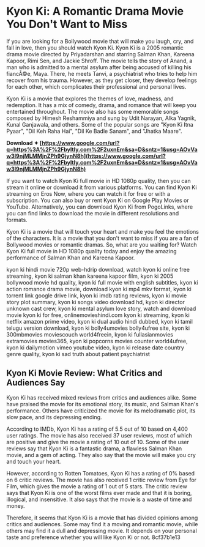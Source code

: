 # Kyon Ki: A Romantic Drama Movie You Don't Want to Miss
 
If you are looking for a Bollywood movie that will make you laugh, cry, and fall in love, then you should watch Kyon Ki. Kyon Ki is a 2005 romantic drama movie directed by Priyadarshan and starring Salman Khan, Kareena Kapoor, Rimi Sen, and Jackie Shroff. The movie tells the story of Anand, a man who is admitted to a mental asylum after being accused of killing his fiancÃ©e, Maya. There, he meets Tanvi, a psychiatrist who tries to help him recover from his trauma. However, as they get closer, they develop feelings for each other, which complicates their professional and personal lives.
 
Kyon Ki is a movie that explores the themes of love, madness, and redemption. It has a mix of comedy, drama, and romance that will keep you entertained throughout. The movie also has some memorable songs composed by Himesh Reshammiya and sung by Udit Narayan, Alka Yagnik, Kunal Ganjawala, and others. Some of the popular songs are "Kyon Ki Itna Pyaar", "Dil Keh Raha Hai", "Dil Ke Badle Sanam", and "Jhatka Maare".
 
**Download ✦ [https://www.google.com/url?q=https%3A%2F%2Fbyltly.com%2F2uxnEm&sa=D&sntz=1&usg=AOvVaw3I9njMLMMjnZPh9GjynN8h](https://www.google.com/url?q=https%3A%2F%2Fbyltly.com%2F2uxnEm&sa=D&sntz=1&usg=AOvVaw3I9njMLMMjnZPh9GjynN8h)**


 
If you want to watch Kyon Ki full movie in HD 1080p quality, then you can stream it online or download it from various platforms. You can find Kyon Ki streaming on Eros Now, where you can watch it for free or with a subscription. You can also buy or rent Kyon Ki on Google Play Movies or YouTube. Alternatively, you can download Kyon Ki from PogoLinks, where you can find links to download the movie in different resolutions and formats.
 
Kyon Ki is a movie that will touch your heart and make you feel the emotions of the characters. It is a movie that you don't want to miss if you are a fan of Bollywood movies or romantic dramas. So, what are you waiting for? Watch Kyon Ki full movie in HD 1080p quality today and enjoy the amazing performance of Salman Khan and Kareena Kapoor.
 
kyon ki hindi movie 720p web-hdrip download,  watch kyon ki online free streaming,  kyon ki salman khan kareena kapoor film,  kyon ki 2005 bollywood movie hd quality,  kyon ki full movie with english subtitles,  kyon ki action romance drama movie,  download kyon ki mp4 mkv format,  kyon ki torrent link google drive link,  kyon ki imdb rating reviews,  kyon ki movie story plot summary,  kyon ki songs video download hd,  kyon ki director unknown cast crew,  kyon ki mental asylum love story,  watch and download movie kyon ki for free,  onlinemovieshindi.com kyon ki streaming,  kyon ki netflix amazon prime video,  kyon ki dual audio hindi dubbed,  kyon ki tamil telugu version download,  kyon ki bolly4umovies bolly4ufree site,  kyon ki 300mbmovies moviescouch world4freein,  kyon ki fullasianmovies extramovies movies365,  kyon ki popcorns movies counter world4ufree,  kyon ki dailymotion vimeo youtube video,  kyon ki release date country genre quality,  kyon ki sad truth about patient psychiatrist
  
## Kyon Ki Movie Review: What Critics and Audiences Say
 
Kyon Ki has received mixed reviews from critics and audiences alike. Some have praised the movie for its emotional story, its music, and Salman Khan's performance. Others have criticized the movie for its melodramatic plot, its slow pace, and its depressing ending.
 
According to IMDb, Kyon Ki has a rating of 5.5 out of 10 based on 4,400 user ratings. The movie has also received 37 user reviews, most of which are positive and give the movie a rating of 10 out of 10. Some of the user reviews say that Kyon Ki is a fantastic drama, a flawless Salman Khan movie, and a gem of acting. They also say that the movie will make you cry and touch your heart.
 
However, according to Rotten Tomatoes, Kyon Ki has a rating of 0% based on 6 critic reviews. The movie has also received 1 critic review from Eye for Film, which gives the movie a rating of 1 out of 5 stars. The critic review says that Kyon Ki is one of the worst films ever made and that it is boring, illogical, and insensitive. It also says that the movie is a waste of time and money.
 
Therefore, it seems that Kyon Ki is a movie that has divided opinions among critics and audiences. Some may find it a moving and romantic movie, while others may find it a dull and depressing movie. It depends on your personal taste and preference whether you will like Kyon Ki or not.
 8cf37b1e13
 
